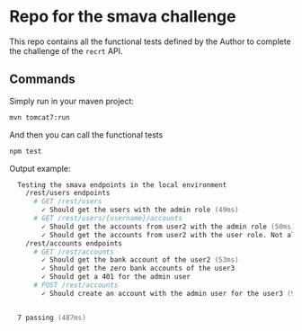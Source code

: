 # Repo for the smava challenge

This repo contains all the functional tests defined by the Author to complete the challenge of the `recrt`
API.

## Commands

Simply run in your maven project:

```zsh
mvn tomcat7:run
```

And then you can call the functional tests

```zsh
npm test
```

Output example:

```zsh
  Testing the smava endpoints in the local environment
    /rest/users endpoints
      # GET /rest/users
        ✓ Should get the users with the admin role (49ms)
      # GET /rest/users/{username}/accounts
        ✓ Should get the accounts from user2 with the admin role (50ms)
        ✓ Should get the accounts from user2 with the user role. Not allowed
    /rest/accounts endpoints
      # GET /rest/accounts
        ✓ Should get the bank account of the user2 (53ms)
        ✓ Should get the zero bank accounts of the user3
        ✓ Should get a 401 for the admin user
      # POST /rest/accounts
        ✓ Should create an account with the admin user for the user3 (99ms)


  7 passing (487ms)
```